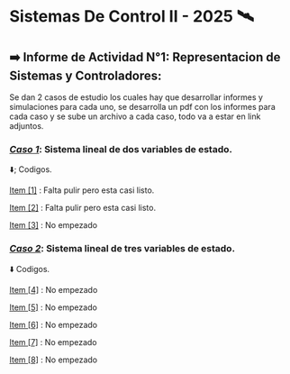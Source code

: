 # Sistemas De Control II - 2025 :artificial_satellite:
 
## :arrow_right: Informe de Actividad N°1: Representacion de Sistemas y  Controladores:

   Se dan 2 casos de estudio los cuales hay que desarrollar informes y simulaciones para cada uno, se 
   desarrolla un pdf con los informes para cada caso y se sube un archivo a cada caso, todo va a estar 
   en link adjuntos.

### **[_Caso 1_]( https://docs.google.com/document/d/1KZYYT7esHmJAt3pkEX0mvPm0SGv5gl7VoEHAGjFdfi0/edit?usp=sharing):** Sistema lineal de dos variables de estado.
 
   :arrow_down:; Codigos. 
   
   [Item [1]](1.1.ipynb) : Falta pulir pero esta casi listo.
   
   [Item [2]](1.2.ipynb) : Falta pulir pero esta casi listo.
   
   [Item [3]](1.3.ipynb) : No empezado

   
        
### **[_Caso 2_]( https://docs.google.com/document/d/1llY7UVRW3fGKIITUCpEvVFjhMJ9Z-2U0c10c8aaSM_8/edit?usp=sharing):** Sistema lineal de tres variables de estado.

   :arrow_down: Codigos.
  
   [Item [4]](1.1.ipynb) : No empezado
   
   [Item [5]](1.2.ipynb) : No empezado
   
   [Item [6]](1.3.ipynb) : No empezado

   [Item [7]](1.1.ipynb) : No empezado

   [Item [8]](1.1.ipynb) : No empezado
  
